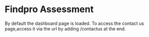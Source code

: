 # Findpro Assessment

By default the dashboard page is loaded.
To access the contact us page,access it via the url by adding /contactus at the end.
